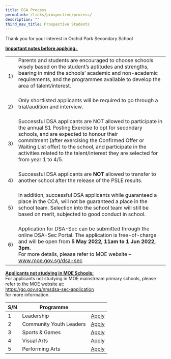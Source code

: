 ```yaml
---
title: DSA Process
permalink: /links/prospective/process/
description: ""
third_nav_title: Prospective Students
---
```

<p>Thank you for your interest in Orchid Park Secondary School</p>
<p><strong><u>Important notes before applying:&nbsp;</u></strong></p>
<table>
<tbody>
<tr>
<td>1)</td>
<td style="text-align: left;">Parents and students are encouraged to choose schools wisely based on the student&rsquo;s aptitudes and strengths, bearing in mind the schools&rsquo; academic and non-academic requirements, and the programmes available to develop the area of talent/interest.&nbsp;<br /><br /></td>
</tr>
<tr>
<td>2)</td>
<td style="text-align: left;">Only shortlisted applicants will be required to go through a trial/audition and interview.<br /><br /></td>
</tr>
<tr>
<td>3)</td>
<td style="text-align: left;">Successful DSA applicants are&nbsp;NOT&nbsp;allowed to participate in the annual S1 Posting Exercise to opt for secondary schools, and are&nbsp;expected to honour their commitment&nbsp;(after exercising the Confirmed Offer or Waiting List offer) to the school, and participate in the activities related to the talent/interest they are selected for from year 1 to 4/5.<br /><br /></td>
</tr>
<tr>
<td>4)</td>
<td style="text-align: left;">Successful DSA applicants are&nbsp;<strong>NOT</strong>&nbsp;allowed to transfer to another school after the release of the PSLE results.<br /><br /></td>
</tr>
<tr>
<td>5)</td>
<td style="text-align: left;">In addition, successful DSA applicants while guaranteed a place in the CCA, will not be guaranteed a place in the school team. Selection into the school team will still be based on merit, subjected to good conduct in school.<br /><br /></td>
</tr>
<tr>
<td>6)</td>
<td style="text-align: left;">
<div>Application for DSA-Sec can be submitted through the online DSA-Sec Portal. The application is free-of-charge and will be open from&nbsp;<strong>5 May 2022, 11am to 1 Jun 2022, 3pm.</strong>&nbsp;</div>
<div>For more details, please refer to MOE website &ndash;</div>
<div><a href="https://www.moe.gov.sg/secondary/dsa" target="_blank" rel="noopener">www.moe.gov.sg/dsa-sec</a></div>
</td>
</tr>
</tbody>
</table>
<p><strong><u>Applicants not studying in MOE Schools:<br /></u></strong>For applicants not studying in MOE mainstream primary schools, please refer to the MOE website at:<br /><a href="https://go.gov.sg/nmsdsa-sec-application" target="_blank" rel="noopener">https://go.gov.sg/nmsdsa-sec-application</a><br />for more information.</p>



|  S/N | Programme |  |
| -------- | -------- | -------- |
| 1     | Leadership     | [Apply](dsa/dsa-leadership)     |
|2|Community Youth Leaders|[Apply](/dsa/dsa-cyl)|
|3|Sports & Games|[Apply](/dsa/dsa-sports-and-games)|
|4|Visual Arts|[Apply](/dsa/dsa-visual-arts)|
|5|Performing Arts|[Apply](/dsa/dsa-performing-arts)|

